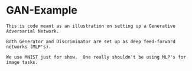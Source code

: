 # GAN-Example

    This is code meant as an illustration on setting up a Generative Adversarial Network.
    
    Both Generator and Discriminator are set up as deep feed-forward networks (MLP's).
    
    We use MNIST just for show.  One really shouldn't be using MLP's for image tasks.
